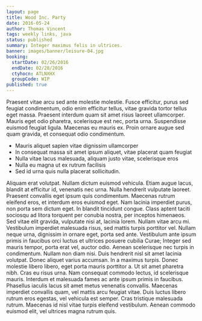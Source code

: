 ```yaml
---
layout: page
title: Wood Inc. Party
date: 2016-05-24
author: Thomas Vincent
tags: weekly links, java
status: published
summary: Integer maximus felis in ultrices.
banner: images/banner/leisure-04.jpg
booking:
  startDate: 02/26/2016
  endDate: 02/28/2016
  ctyhocn: ATLNXHX
  groupCode: WIP
published: true
---
```

Praesent vitae arcu sed ante molestie molestie. Fusce efficitur, purus sed feugiat condimentum, odio enim efficitur tellus, vitae gravida tortor tellus eget massa. Praesent interdum quam sit amet risus laoreet ullamcorper. Mauris eget odio pharetra, scelerisque est nec, porta urna. Suspendisse euismod feugiat ligula. Maecenas eu mauris ex. Proin ornare augue sed quam gravida, et consequat odio condimentum.

* Mauris aliquet sapien vitae dignissim ullamcorper
* In consequat massa sit amet ipsum aliquet, vitae placerat quam feugiat
* Nulla vitae lacus malesuada, aliquam justo vitae, scelerisque eros
* Nulla eu magna ut ex rutrum facilisis
* Sed id urna quis nulla placerat sollicitudin.

Aliquam erat volutpat. Nullam dictum euismod vehicula. Etiam augue lacus, blandit at efficitur id, venenatis nec urna. Nulla hendrerit vulputate laoreet. Praesent convallis eget ipsum quis condimentum. Maecenas rutrum eleifend eros, et interdum eros euismod eget. Nam lacinia imperdiet purus, non porta sem dictum eget. In blandit tincidunt congue. Class aptent taciti sociosqu ad litora torquent per conubia nostra, per inceptos himenaeos. Sed vitae elit gravida, vulputate nisi at, lacinia lorem. Nullam vitae arcu mi. Vestibulum imperdiet malesuada risus, sed mattis turpis porttitor vel. Nullam neque urna, dignissim in ornare eget, porta sed ante. Vestibulum ante ipsum primis in faucibus orci luctus et ultrices posuere cubilia Curae; Integer sed mauris tempor, porta erat vel, auctor odio.
Aenean scelerisque nec turpis in condimentum. Nullam non diam nisi. Duis hendrerit nisl sit amet lacinia volutpat. Donec aliquet varius accumsan. In a maximus turpis. Donec molestie libero libero, eget porta mauris porttitor a. Ut sit amet pharetra nibh. Cras eu risus urna. Nam consequat commodo lectus, id scelerisque mauris. Interdum et malesuada fames ac ante ipsum primis in faucibus. Phasellus iaculis lacus sit amet metus venenatis convallis. Maecenas imperdiet convallis quam, vel mattis arcu feugiat vitae. Duis luctus libero rutrum eros egestas, vel vehicula est semper. Cras tristique malesuada rutrum. Maecenas id nisl vitae turpis eleifend vestibulum. Aenean commodo euismod elit, vel ultrices magna rutrum quis.
